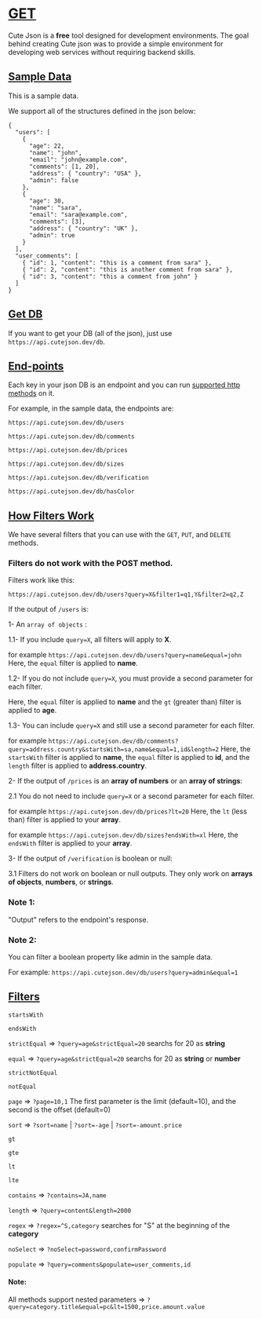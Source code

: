 
# [GET](#GEt)

Cute Json is a **free** tool designed for development environments. The goal behind creating Cute json was to provide a simple environment for developing web services without requiring backend skills.

## [Sample Data](#sample-data)

This is a sample data.

We support all of the structures defined in the json below:


```
{
  "users": [
    {
      "age": 22,
      "name": "john",
      "email": "john@example.com",
      "comments": [1, 20],
      "address": { "country": "USA" },
      "admin": false
    },
    {
      "age": 30,
      "name": "sara",
      "email": "sara@example.com",
      "comments": [3],
      "address": { "country": "UK" },
      "admin": true
    }
  ],
  "user_comments": [
    { "id": 1, "content": "this is a comment from sara" },
    { "id": 2, "content": "this is another comment from sara" },
    { "id": 3, "content": "this a comment from john" }
  ]
}

```

## [Get DB](#get-db)

If you want to get your DB (all of the json), just use `https://api.cutejson.dev/db`.


## [End-points](#end-points)
Each key in your json DB is an endpoint and you can run [supported http methods](https://api.gamecurrency.dev/documentation#methods) on it.


For example, in the sample data, the endpoints are:


```https://api.cutejson.dev/db/users```

```https://api.cutejson.dev/db/comments```

```https://api.cutejson.dev/db/prices```

```https://api.cutejson.dev/db/sizes```

```https://api.cutejson.dev/db/verification```

```https://api.cutejson.dev/db/hasColor```


## [How Filters Work](#how-filters-work)
We have several filters that you can use with the `GET`, `PUT`, and `DELETE` methods.


### Filters do not work with the POST method.


Filters work like this:

```https://api.cutejson.dev/db/users?query=X&filter1=q1,Y&filter2=q2,Z```


If the output of `/users` is:

1- An ```array of objects``` :


1.1- If you include `query=X`, all filters will apply to **X**.

 for example ```https://api.cutejson.dev/db/users?query=name&equal=john``` Here, the `equal` filter is applied to **name**.

1.2- If you do not include `query=X`, you must provide a second parameter for each filter.

 Here, the `equal` filter is applied to **name** and the `gt` (greater than) filter is applied to **age**.

1.3- You can include `query=X` and still use a second parameter for each filter.

for example ```https://api.cutejson.dev/db/comments?query=address.country&startsWith=sa,name&equal=1,id&length=2``` Here, the `startsWith` filter is applied to **name**, the `equal` filter is applied to **id**, and the `length` filter is applied to **address.country**.



2- If the output of `/prices` is an **array of numbers** or an **array of strings**:

2.1 You do not need to include `query=X` or a second parameter for each filter.

for example ```https://api.cutejson.dev/db/prices?lt=20``` Here, the `lt` (less than) filter is applied to your **array**.


for example ```https://api.cutejson.dev/db/sizes?endsWith=xl``` Here, the `endsWith` filter is applied to your **array**.

3- If the output of `/verification` is boolean or null:

3.1 Filters do not work on boolean or null outputs. They only work on **arrays of objects**, **numbers**, or **strings**.

### Note 1:
"Output" refers to the endpoint's response.


### Note 2:
You can filter a boolean property like admin in the sample data.



For example: ```https://api.cutejson.dev/db/users?query=admin&equal=1```



## [Filters](#filters)

```startsWith``` 

```endsWith``` 

```strictEqual``` => ```?query=age&strictEqual=20``` searchs for 20 as **string**

```equal``` => ```?query=age&strictEqual=20``` searchs for 20 as **string** or **number**

```strictNotEqual``` 

```notEqual``` 

```page``` => ```?page=10,1``` The first parameter is the limit (default=10), and the second is the offset (default=0)

```sort``` => ```?sort=name``` | ```?sort=-age``` | ```?sort=-amount.price```

```gt``` 

```gte``` 

```lt``` 

```lte```

```contains``` => ```?contains=JA,name```

```length``` => ```?query=content&length=2000```

```regex``` => ```?regex=^S,category``` searches for "S" at the beginning of the **category**

```noSelect``` => ```?noSelect=password,confirmPassword```

```populate``` => ```?query=comments&populate=user_comments,id```

#### Note:
All methods support nested parameters => `?query=category.title&equal=pc&lt=1500,price.amount.value`

